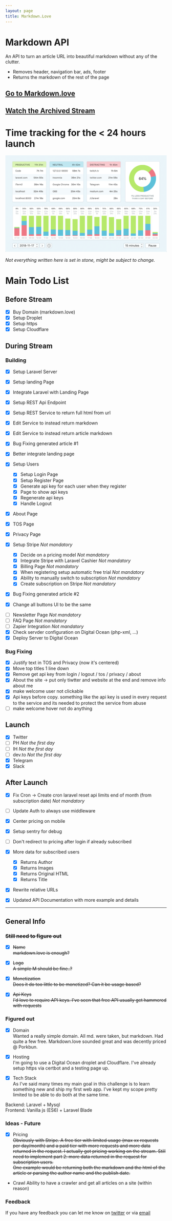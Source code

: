 ```yaml
---
layout: page
title: Markdown.Love
---
```


# Markdown API

An API to turn an article URL into beautiful markdown without any of the clutter.

- Removes header, navigation bar, ads, footer
- Returns the markdown of the rest of the page

## [Go to Markdown.love][2]

## [Watch the Archived Stream][3]

# Time tracking for the < 24 hours launch

![Tracking for 2018-11-17](/assets/article_images/markdownlovetime.png)

_Not everything written here is set in stone, might be subject to change._

# Main Todo List

## Before Stream

- [x] Buy Domain (markdown.love)
- [x] Setup Droplet
- [x] Setup https
- [x] Setup Cloudflare

## During Stream

### Building

- [x] Setup Laravel Server
- [x] Setup landing Page
- [x] Integrate Laravel with Landing Page

- [x] Setup REST Api Endpoint
- [x] Setup REST Service to return full html from url
- [x] Edit Service to instead return markdown
- [x] Edit Service to instead return article markdown
- [x] Bug Fixing generated article #1
- [x] Better integrate landing page

- [x] Setup Users

  - [x] Setup Login Page
  - [x] Setup Register Page
  - [x] Generate api key for each user when they register
  - [x] Page to show api keys
  - [x] Regenerate api keys
  - [x] Handle Logout

- [x] About Page
- [x] TOS Page
- [x] Privacy Page

- [x] Setup Stripe _Not mandatory_

  - [x] Decide on a pricing model _Not mandatory_
  - [x] Integrate Stripe with Laravel Cashier _Not mandatory_
  - [x] Billing Page _Not mandatory_
  - [x] When registering setup automatic free trial _Not mandatory_
  - [x] Ability to manually switch to subscription _Not mandatory_
  - [x] Create subscription on Stripe _Not mandatory_

- [x] Bug Fixing generated article #2
- [x] Change all buttons UI to be the same

* [ ] Newsletter Page _Not mandatory_
* [ ] FAQ Page _Not mandatory_
* [ ] Zapier Integration _Not mandatory_
* [x] Check servder configuration on Digital Ocean (php-xml, ...)
* [x] Deploy Server to Digital Ocean

### Bug Fixing

- [x] Justify text in TOS and Privacy (now it's centered)
- [x] Move top titles 1 line down
- [x] Remove get api key from login / logout / tos / privacy / about
- [x] About the site -> put only tiwtter and website at the end and remove info about me
- [x] make welcome user not clickable
- [x] Api keys before copy. something like the api key is used in every request to the service and its needed to protect the service from abuse
- [ ] make welcome hover not do anything

## Launch

- [x] Twitter
- [ ] PH _Not the first day_
- [ ] IH _Not the first day_
- [ ] dev.to _Not the first day_
- [x] Telegram
- [x] Slack

## After Launch

- [x] Fix Cron -> Create cron laravel reset api limits end of month (from subscription date) _Not mandatory_

- [ ] Update Auth to always use middleware
- [x] Center pricing on mobile
- [x] Setup sentry for debug
- [ ] Don't redirect to pricing after login if already subscribed
- [x] More data for subscribed users

  - [x] Returns Author
  - [x] Returns Images
  - [x] Returns Original HTML
  - [x] Returns Title

- [x] Rewrite relative URLs
- [x] Updated API Documentation with more example and details

---

## General Info

### <s>Still need to figure out</s>

- [x] <s>Name  
       markdown.love is enough?</s>

- [x] <s>Logo  
       A simple M should be fine..?</s>

- [x] <s>Monetization  
       Does it do too little to be monetized? Can it be usage based?</s>

- [x] <s>Api Keys  
       I'd love to require API keys. I've seen that free API usually get hammered with requests</s>

### Figured out

- [x] Domain  
       Wanted a really simple domain. All md. were taken, but markdown. Had quite a few free. Markdown.love sounded great and was decently priced @ Porkbun.

- [x] Hosting  
       I'm going to use a Digital Ocean droplet and Cloudflare. I've already setup https via certbot and a testing page up.

- [x] Tech Stack  
       As I've said many times my main goal in this challenge is to learn something new and ship my first web app. I've kept my scope pretty limited to be able to do both at the same time.

Backend: Laravel + Mysql  
Frontend: Vanilla js (ES6) + Laravel Blade

### Ideas - Future

- [x] Pricing  
       <s>Obviously with Stripe. A free tier with limited usage (max xx requests per day/month) and a paid tier with more requests and more data returned in the request.
      I actually got pricing working on the stream. Still need to implement part 2: more data returned in the request for subscription users.  
       One example would be returning both the markdown and the html of the article or parsing the author name and the publish date.</s>

- Crawl
  Ability to have a crawler and get all articles on a site (within reason)

### Feedback

If you have any feedback you can let me know on [twitter][0] or via [email][1]

[0]: https://twitter.com/valentinourbano
[1]: http://www.valentinourbano.com/about#contact
[2]: https://www.markdown.love
[3]: https://www.twitch.tv/valentinourbano93
